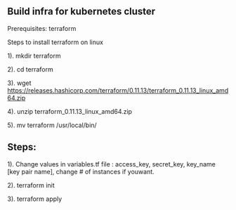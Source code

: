 Build infra for kubernetes cluster
----------------------------------
Prerequisites: terraform

Steps to install terraform on linux

1). mkdir terraform

2). cd terraform

3). wget https://releases.hashicorp.com/terraform/0.11.13/terraform_0.11.13_linux_amd64.zip

4). unzip terraform_0.11.13_linux_amd64.zip 

5). mv terraform /usr/local/bin/

Steps:
------
1). Change values in variables.tf file : access_key, secret_key, key_name [key pair name], change # of instances if youwant.

2). terraform init

3). terraform apply
